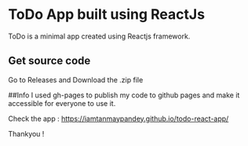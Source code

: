 # ToDo App built using ReactJs
ToDo is a minimal app created using Reactjs framework.

## Get source code
Go to Releases and Download the .zip file


##Info
I used gh-pages to publish my code to github pages and make it accessible for everyone to use it.

Check the app : https://iamtanmaypandey.github.io/todo-react-app/


Thankyou !
